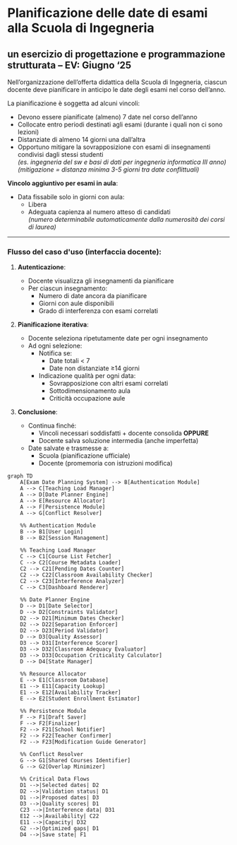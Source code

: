 # Planificazione delle date di esami alla Scuola di Ingegneria
## un esercizio di progettazione e programmazione strutturata – EV: Giugno ‘25

Nell’organizzazione dell’offerta didattica della Scuola di Ingegneria, ciascun docente deve pianificare in anticipo le date degli esami nel corso dell’anno.

La pianificazione è soggetta ad alcuni vincoli:

- Devono essere pianificate (almeno) 7 date nel corso dell’anno
- Collocate entro periodi destinati agli esami (durante i quali non ci sono lezioni)
- Distanziate di almeno 14 giorni una dall’altra
- Opportuno mitigare la sovrapposizione con esami di insegnamenti condivisi dagli stessi studenti  
  *(es. ingegneria del sw e basi di dati per ingegneria informatica III anno)*  
  *(mitigazione = distanza minima 3-5 giorni tra date conflittuali)*

**Vincolo aggiuntivo per esami in aula**:
- Data fissabile solo in giorni con aula:
  - Libera
  - Adeguata capienza al numero atteso di candidati  
  *(numero determinabile automaticamente dalla numerosità dei corsi di laurea)*

---

### Flusso del caso d'uso (interfaccia docente):
1. **Autenticazione**: 
   - Docente visualizza gli insegnamenti da pianificare
   - Per ciascun insegnamento:
     - Numero di date ancora da pianificare
     - Giorni con aule disponibili
     - Grado di interferenza con esami correlati

2. **Pianificazione iterativa**:
   - Docente seleziona ripetutamente date per ogni insegnamento
   - Ad ogni selezione:
     - Notifica se:
       - Date totali < 7 
       - Date non distanziate ≥14 giorni
     - Indicazione qualità per ogni data:
       - Sovrapposizione con altri esami correlati
       - Sottodimensionamento aula
       - Criticità occupazione aule

3. **Conclusione**:
   - Continua finché:
     - Vincoli necessari soddisfatti + docente consolida **OPPURE**
     - Docente salva soluzione intermedia (anche imperfetta)
   - Date salvate e trasmesse a:
     - Scuola (pianificazione ufficiale)
     - Docente (promemoria con istruzioni modifica)

``` mermaid
graph TD
    A[Exam Date Planning System] --> B[Authentication Module]
    A --> C[Teaching Load Manager]
    A --> D[Date Planner Engine]
    A --> E[Resource Allocator]
    A --> F[Persistence Module]
    A --> G[Conflict Resolver]
    
    %% Authentication Module
    B --> B1[User Login]
    B --> B2[Session Management]
    
    %% Teaching Load Manager
    C --> C1[Course List Fetcher]
    C --> C2[Course Metadata Loader]
    C2 --> C21[Pending Dates Counter]
    C2 --> C22[Classroom Availability Checker]
    C2 --> C23[Interference Analyzer]
    C --> C3[Dashboard Renderer]
    
    %% Date Planner Engine
    D --> D1[Date Selector]
    D --> D2[Constraints Validator]
    D2 --> D21[Minimum Dates Checker]
    D2 --> D22[Separation Enforcer]
    D2 --> D23[Period Validator]
    D --> D3[Quality Assessor]
    D3 --> D31[Interference Scorer]
    D3 --> D32[Classroom Adequacy Evaluator]
    D3 --> D33[Occupation Criticality Calculator]
    D --> D4[State Manager]
    
    %% Resource Allocator
    E --> E1[Classroom Database]
    E1 --> E11[Capacity Lookup]
    E1 --> E12[Availability Tracker]
    E --> E2[Student Enrollment Estimator]
    
    %% Persistence Module
    F --> F1[Draft Saver]
    F --> F2[Finalizer]
    F2 --> F21[School Notifier]
    F2 --> F22[Teacher Confirmer]
    F2 --> F23[Modification Guide Generator]
    
    %% Conflict Resolver
    G --> G1[Shared Courses Identifier]
    G --> G2[Overlap Minimizer]
    
    %% Critical Data Flows
    D1 -->|Selected dates| D2
    D2 -->|Validation status| D1
    D1 -->|Proposed dates| D3
    D3 -->|Quality scores| D1
    C23 -->|Interference data| D31
    E12 -->|Availability| C22
    E11 -->|Capacity| D32
    G2 -->|Optimized gaps| D1
    D4 -->|Save state| F1
```